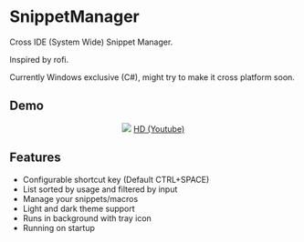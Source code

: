 # SnippetManager

Cross IDE (System Wide) Snippet Manager.

Inspired by rofi.

Currently Windows exclusive (C#), might try to make it cross platform soon.

## Demo
<p align="center">
  <img src="https://media.giphy.com/media/3kwbjJrk1VkY5bORzE/giphy.gif">
  <a href="https://youtu.be/appOTihaOhE">HD (Youtube)</a>
</p>

## Features
* Configurable shortcut key (Default CTRL+SPACE)
* List sorted by usage and filtered by input
* Manage your snippets/macros
* Light and dark theme support
* Runs in background with tray icon
* Running on startup